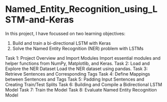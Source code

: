 # Named_Entity_Recognition_using_LSTM-and-Keras
In this project, I have focussed on two learning objectives:

1) Build and train a bi-directional LSTM with Keras
2) Solve the Named Entity Recognition (NER) problem with LSTMs


Task 1: Project Overview and Import Modules
Import essential modules and helper functions from NumPy, Matplotlib, and Keras.
Task 2: Load and Explore the NER Dataset
Load the NER dataset using pandas.
Task 3: Retrieve Sentences and Corresponding Tags
Task 4: Define Mappings between Sentences and Tags
Task 5: Padding Input Sentences and Creating Train/Test Splits
Task 6: Building and Compile a Bidirectional LSTM Model
Task 7: Train the Model
Task 8: Evaluate Named Entity Recognition Model
